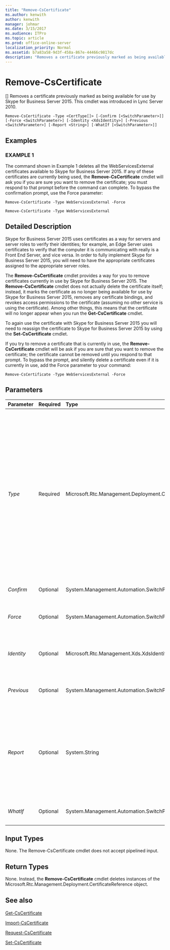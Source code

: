 ```yaml
---
title: "Remove-CsCertificate"
ms.author: kenwith
author: kenwith
manager: johmar
ms.date: 3/15/2017
ms.audience: ITPro
ms.topic: article
ms.prod: office-online-server
localization_priority: Normal
ms.assetid: b7a83a58-9d3f-458a-867e-44466c9817dc
description: "Removes a certificate previously marked as being available for use by Skype for Business Server 2015. This cmdlet was introduced in Lync Server 2010."
---
```


# Remove-CsCertificate
[]
Removes a certificate previously marked as being available for use by Skype for Business Server 2015. This cmdlet was introduced in Lync Server 2010.
  
```
Remove-CsCertificate -Type <CertType[]> [-Confirm [<SwitchParameter>]] [-Force <SwitchParameter>] [-Identity <XdsIdentity>] [-Previous <SwitchParameter>] [-Report <String>] [-WhatIf [<SwitchParameter>]]

```

## Examples

### EXAMPLE 1

The command shown in Example 1 deletes all the WebServicesExternal certificates available to Skype for Business Server 2015. If any of these certificates are currently being used, the **Remove-CsCertificate** cmdlet will ask you if you are sure you want to remove the certificate; you must respond to that prompt before the command can complete. To bypass the confirmation prompt, use the Force parameter:
  
```
Remove-CsCertificate -Type WebServicesExternal -Force

```

```
Remove-CsCertificate -Type WebServicesExternal
```

## Detailed Description

Skype for Business Server 2015 uses certificates as a way for servers and server roles to verify their identities; for example, an Edge Server uses certificates to verify that the computer it is communicating with really is a Front End Server, and vice versa. In order to fully implement Skype for Business Server 2015, you will need to have the appropriate certificates assigned to the appropriate server roles.
  
The **Remove-CsCertificate** cmdlet provides a way for you to remove certificates currently in use by Skype for Business Server 2015. The **Remove-CsCertificate** cmdlet does not actually delete the certificate itself; instead, it marks the certificate as no longer being available for use by Skype for Business Server 2015, removes any certificate bindings, and revokes access permissions to the certificate (assuming no other service is using the certificate). Among other things, this means that the certificate will no longer appear when you run the **Get-CsCertificate** cmdlet.
  
To again use the certificate with Skype for Business Server 2015 you will need to reassign the certificate to Skype for Business Server 2015 by using the **Set-CsCertificate** cmdlet.
  
If you try to remove a certificate that is currently in use, the **Remove-CsCertificate** cmdlet will be ask if you are sure that you want to remove the certificate; the certificate cannot be removed until you respond to that prompt. To bypass the prompt, and silently delete a certificate even if it is currently in use, add the Force parameter to your command:
  
```
Remove-CsCertificate -Type WebServicesExternal -Force

```

## Parameters

|**Parameter**|**Required**|**Type**|**Description**|
|:-----|:-----|:-----|:-----|
| _Type_ <br/> |Required  <br/> |Microsoft.Rtc.Management.Deployment.CertType[]  <br/> |Type of certificate to be deleted. Certificate types include (but are not limited to):  <br/> AccessEdgeExternal  <br/> AudioVideoAuthentication  <br/> DataEdgeExternal  <br/> Default  <br/> External  <br/> Internal  <br/> PICWebService (Skype for Business Online only)  <br/> ProvisionService (Skype for Business Online only)  <br/> WebServicesExternal  <br/> WebServicesInternal  <br/> WsFedTokenTransfer  <br/> For example, this syntax deletes the Default certificate:  `-Type Default`.  <br/> You can delete multiple types in a single command by separating the certificate types with commas:  <br/>  `-Type Internal,External,Default` <br/> |
| _Confirm_ <br/> |Optional  <br/> |System.Management.Automation.SwitchParameter  <br/> |Prompts you for confirmation before executing the command.  <br/> |
| _Force_ <br/> |Optional  <br/> |System.Management.Automation.SwitchParameter  <br/> |Bypasses the confirmation prompt that typically occurs if you attempt to delete a certificate that is currently in use.  <br/> |
| _Identity_ <br/> |Optional  <br/> |Microsoft.Rtc.Management.Xds.XdsIdentity  <br/> |When set to Global, removes the certificate from the global scope. When not specified, certificates are removed from the local computer.  <br/> |
| _Previous_ <br/> |Optional  <br/> |System.Management.Automation.SwitchParameter  <br/> |When specified, removes the previously-assigned certificate instead of the currently-assigned certificate.  <br/> |
| _Report_ <br/> |Optional  <br/> |System.String  <br/> |Enables you to record detailed information about the procedures carried out by the **Remove-CsCertificate** cmdlet. The parameter value should be the full path to the HTML file to be generated; for example: `-Report C:\Logs\Certificates.html`. If the specified file already exists it will automatically be overwritten with the new information.  <br/> |
| _WhatIf_ <br/> |Optional  <br/> |System.Management.Automation.SwitchParameter  <br/> |Describes what would happen if you executed the command without actually executing the command.  <br/> |
   
## Input Types

None. The Remove-CsCertificate cmdlet does not accept pipelined input.
  
## Return Types

None. Instead, the **Remove-CsCertificate** cmdlet deletes instances of the Microsoft.Rtc.Management.Deployment.CertificateReference object.
  
## See also

#### 

[Get-CsCertificate](get-cscertificate.md)
  
[Import-CsCertificate](import-cscertificate.md)
  
[Request-CsCertificate](request-cscertificate.md)
  
[Set-CsCertificate](set-cscertificate.md)

